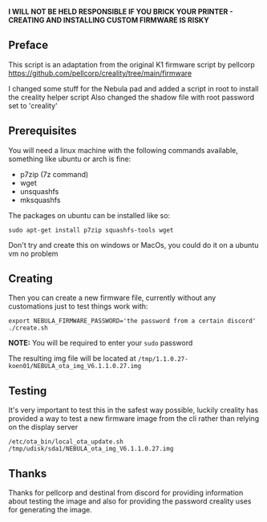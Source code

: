 **I WILL NOT BE HELD RESPONSIBLE IF YOU BRICK YOUR PRINTER - CREATING AND INSTALLING CUSTOM FIRMWARE IS RISKY**

## Preface

This script is an adaptation from the original K1 firmware script by pellcorp
https://github.com/pellcorp/creality/tree/main/firmware

I changed some stuff for the Nebula pad and added a script in root to install the creality helper script
Also changed the shadow file with root password set to 'creality'

## Prerequisites

You will need a linux machine with the following commands available, something like ubuntu or arch is fine:

- p7zip (7z command)
- wget
- unsquashfs
- mksquashfs

The packages on ubuntu can be installed like so:

```
sudo apt-get install p7zip squashfs-tools wget
```

Don't try and create this on windows or MacOs, you could do it on a ubuntu vm no problem

## Creating

Then you can create a new firmware file, currently without any customations just to test things work with:

```
export NEBULA_FIRMWARE_PASSWORD='the password from a certain discord'
./create.sh
```

**NOTE:** You will be required to enter your `sudo` password

The resulting img file will be located at `/tmp/1.1.0.27-koen01/NEBULA_ota_img_V6.1.1.0.27.img`

## Testing

It's very important to test this in the safest way possible, luckily creality has provided a way to test
a new firmware image from the cli rather than relying on the display server

```
/etc/ota_bin/local_ota_update.sh /tmp/udisk/sda1/NEBULA_ota_img_V6.1.1.0.27.img
```

## Thanks

Thanks for pellcorp and destinal from discord for providing information about testing the image and also for providing 
the password creality uses for generating the image.
